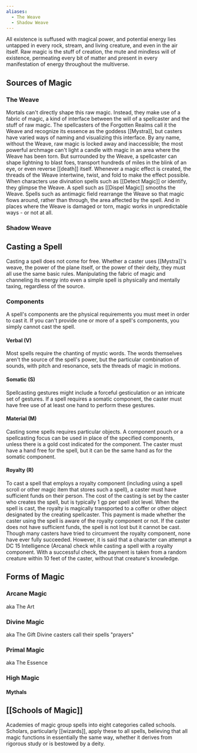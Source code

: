```yaml
---
aliases:
  - The Weave
  - Shadow Weave
---
```

All existence is suffused with magical power, and potential energy lies untapped in every rock, stream, and living creature, and even in the air itself. Raw magic is the stuff of creation, the mute and mindless will of existence, permeating every bit of matter and present in every manifestation of energy throughout the multiverse.
## Sources of Magic
### The Weave
Mortals can't directly shape this raw magic. Instead, they make use of a fabric of magic, a kind of interface between the will of a spellcaster and the stuff of raw magic. The spellcasters of the Forgotten Realms call it the Weave and recognize its essence as the goddess [[Mystra]], but casters have varied ways of naming and visualizing this interface. By any name, without the Weave, raw magic is locked away and inaccessible; the most powerful archmage can't light a candle with magic in an area where the Weave has been torn. But surrounded by the Weave, a spellcaster can shape lightning to blast foes, transport hundreds of miles in the blink of an eye, or even reverse [[death]] itself.
Whenever a magic effect is created, the threads of the Weave intertwine, twist, and fold to make the effect possible. When characters use divination spells such as [[Detect Magic]] or identify, they glimpse the Weave. A spell such as [[Dispel Magic]] smooths the Weave. Spells such as antimagic field rearrange the Weave so that magic fiows around, rather than through, the area affected by the spell. And in places where the Weave is damaged or torn, magic works in unpredictable ways - or not at alI.
### Shadow Weave
## Casting a Spell
Casting a spell does not come for free. Whether a caster uses [[Mystra]]'s weave, the power of the plane itself, or the power of their deity, they must all use the same basic rules. Manipulating the fabric of magic and channeling its energy into even a simple spell is physically and mentally taxing, regardless of the source. 
### Components
A spell's components are the physical requirements you must meet in order to cast it. If you can't provide one or more of a spell's components, you simply cannot cast the spell.
#### Verbal (V)
Most spells require the chanting of mystic words. The words themselves aren't the source of the spell's power, but the particular combination of sounds, with pitch and resonance, sets the threads of magic in motions. 
#### Somatic (S)
Spellcasting gestures might include a forceful gesticulation or an intricate set of gestures. If a spell requires a somatic component, the caster must have free use of at least one hand to perform these gestures.
#### Material (M)
Casting some spells requires particular objects. A component pouch or a spellcasting focus can be used in place of the specified components, unless there is a gold cost indicated for the component. The caster must have a hand free for the spell, but it can be the same hand as for the somatic component.
#### Royalty (R)
To cast a spell that employs a royalty component (including using a spell scroll or other magic item that stores such a spell), a caster must have sufficient funds on their person. The cost of the casting is set by the caster who creates the spell, but is typically 1 gp per spell slot level. When the spell is cast, the royalty is magically transported to a coffer or other object designated by the creating spellcaster. This payment is made whether the caster using the spell is aware of the royalty component or not. If the caster does not have sufficient funds, the spell is not lost but it cannot be cast.
Though many casters have tried to circumvent the royalty component, none have ever fully succeeded. However, it is said that a character can attempt a DC 15 Intelligence (Arcana) check while casting a spell with a royalty component. With a successful check, the payment is taken from a random creature within 10 feet of the caster, without that creature's knowledge.
## Forms of Magic
### Arcane Magic
aka The Art
### Divine Magic
aka The Gift
Divine casters call their spells "prayers"
### Primal Magic
aka The Essence
### High Magic
#### Mythals
## [[Schools of Magic]]
Academies of magic group spells into eight categories called schools. Scholars, particularly [[wizards]], apply these to all spells, believing that all magic functions in essentially the same way, whether it derives from rigorous study or is bestowed by a deity.
